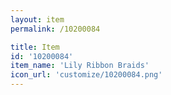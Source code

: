 ```yaml
---
layout: item
permalink: /10200084

title: Item
id: '10200084'
item_name: 'Lily Ribbon Braids'
icon_url: 'customize/10200084.png'
---
```

